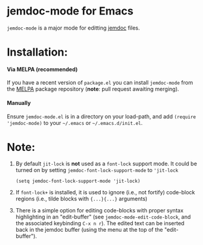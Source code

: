 # jemdoc-mode for Emacs

`jemdoc-mode` is a major mode for editting [jemdoc](http://jemdoc.jaboc.net) files.

# Installation:

#### Via MELPA (recommended)

If you have a recent version of `package.el` you can install `jemdoc-mode` from
the [MELPA](http://melpa.org) package repository (**note**: pull request awaiting merging).

#### Manually

Ensure `jemdoc-mode.el` is in a directory on your load-path, and add `(require 'jemdoc-mode)`
to your `~/.emacs` or `~/.emacs.d/init.el`.

# Note:
1. By default `jit-lock` is **not** used as a `font-lock` support mode.
   It could be turned on by setting `jemdoc-font-lock-support-mode` to `'jit-lock`

   ```
   (setq jemdoc-font-lock-support-mode 'jit-lock)
   ```

2. If `font-lock+` is installed, it is used to ignore (i.e., not fortify) code-block regions
   (i.e., tilde blocks with `{...}{...}` arguments)

3. There is a simple option for editing code-blocks with proper syntax highlighting in an "edit-buffer"
   (see `jemdoc-mode-edit-code-block`, and the associated keybinding `C-x n r`).
   The edited text can be inserted back in the jemdoc buffer (using the menu at the top of the "edit-buffer").